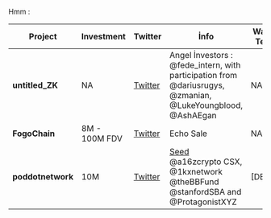 Hmm : 


| Project        | Investment              | Twitter                         | İnfo              | Waitlist / Testnet  |
|------------------|----------------------------|---------------------------------------|---------------------------------------|---------------------------------------|
| **untitled_ZK**          | NA | [Twitter](https://x.com/untitled_ZK) | Angel İnvestors :  @fede_intern, with participation from @dariusrugys, @zmanian, @LukeYoungblood, @AshAEgan | NA |
| **FogoChain**          | 8M - 100M FDV | [Twitter](https://x.com/FogoChain) | Echo Sale | NA |
| **poddotnetwork**          | 10M | [Twitter](https://x.com/poddotnetwork) | [Seed](https://x.com/poddotnetwork/status/1884241610109784488)  @a16zcrypto CSX, @1kxnetwork @theBBFund @stanfordSBA and @ProtagonistXYZ | [DEVNET] |
